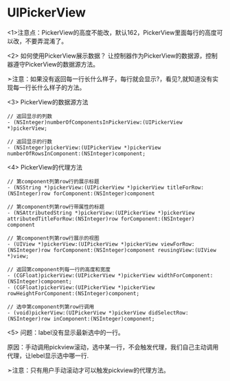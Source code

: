 # UIPickerView

<1>注意点：PickerView的高度不能改，默认162，PickerView里面每行的高度可以改，不要弄混淆了。

<2> 如何使用PickerView展示数据？ 让控制器作为PickerView的数据源，控制器遵守PickerView的数据源方法。

➣注意：如果没有返回每一行长什么样子，每行就会显示?，看见?,就知道没有实现每一行长什么样子的方法。

<3> PickerView的数据源方法
```objc
// 返回显示的列数
- (NSInteger)numberOfComponentsInPickerView:(UIPickerView *)pickerView;

// 返回显示的行数
- (NSInteger)pickerView:(UIPickerView *)pickerView numberOfRowsInComponent:(NSInteger)component;
```
<4> PickerView的代理方法

```objc
// 第component列第row行的展示标题
- (NSString *)pickerView:(UIPickerView *)pickerView titleForRow:(NSInteger)row forComponent:(NSInteger)component

// 第component列第row行带属性的标题
- (NSAttributedString *)pickerView:(UIPickerView *)pickerView attributedTitleForRow:(NSInteger)row forComponent:(NSInteger)
component

// 第component列第row行展示的视图
- (UIView *)pickerView:(UIPickerView *)pickerView viewForRow:(NSInteger)row forComponent:(NSInteger)component reusingView:(UIView *)view;

// 返回第component列每一行的高度和宽度
- (CGFloat)pickerView:(UIPickerView *)pickerView widthForComponent:(NSInteger)component;
- (CGFloat)pickerView:(UIPickerView *)pickerView rowHeightForComponent:(NSInteger)component;

// 选中第component列第row行调用
- (void)pickerView:(UIPickerView *)pickerView didSelectRow:(NSInteger)row inComponent:(NSInteger)component;
```
<5> 问题：label没有显示最新选中的一行。

原因：手动调用pickview滚动，选中某一行，不会触发代理，我们自己主动调用代理，让lebel显示选中哪一行.

➣注意：只有用户手动滚动才可以触发pickview的代理方法。



